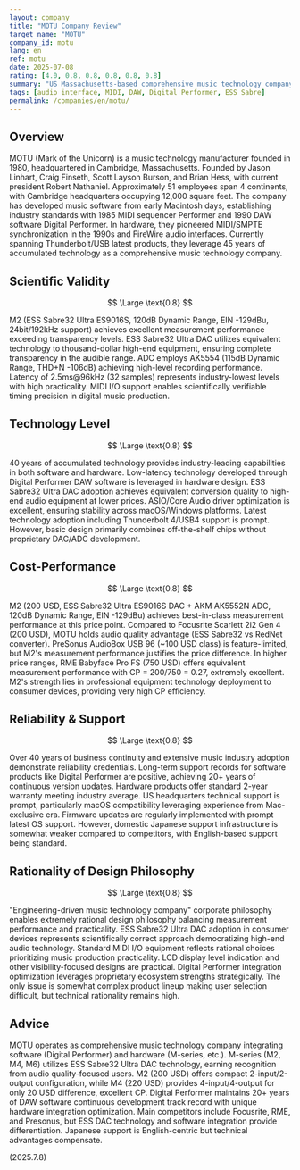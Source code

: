 ```yaml
---
layout: company
title: "MOTU Company Review"
target_name: "MOTU"
company_id: motu
lang: en
ref: motu
date: 2025-07-08
rating: [4.0, 0.8, 0.8, 0.8, 0.8, 0.8]
summary: "US Massachusetts-based comprehensive music technology company with Digital Performer and ESS DAC technology advantage in software-hardware integration."
tags: [audio interface, MIDI, DAW, Digital Performer, ESS Sabre]
permalink: /companies/en/motu/
---
```


## Overview

MOTU (Mark of the Unicorn) is a music technology manufacturer founded in 1980, headquartered in Cambridge, Massachusetts. Founded by Jason Linhart, Craig Finseth, Scott Layson Burson, and Brian Hess, with current president Robert Nathaniel. Approximately 51 employees span 4 continents, with Cambridge headquarters occupying 12,000 square feet. The company has developed music software from early Macintosh days, establishing industry standards with 1985 MIDI sequencer Performer and 1990 DAW software Digital Performer. In hardware, they pioneered MIDI/SMPTE synchronization in the 1990s and FireWire audio interfaces. Currently spanning Thunderbolt/USB latest products, they leverage 45 years of accumulated technology as a comprehensive music technology company.

## Scientific Validity

$$ \Large \text{0.8} $$

M2 (ESS Sabre32 Ultra ES9016S, 120dB Dynamic Range, EIN -129dBu, 24bit/192kHz support) achieves excellent measurement performance exceeding transparency levels. ESS Sabre32 Ultra DAC utilizes equivalent technology to thousand-dollar high-end equipment, ensuring complete transparency in the audible range. ADC employs AK5554 (115dB Dynamic Range, THD+N -106dB) achieving high-level recording performance. Latency of 2.5ms@96kHz (32 samples) represents industry-lowest levels with high practicality. MIDI I/O support enables scientifically verifiable timing precision in digital music production.

## Technology Level

$$ \Large \text{0.8} $$

40 years of accumulated technology provides industry-leading capabilities in both software and hardware. Low-latency technology developed through Digital Performer DAW software is leveraged in hardware design. ESS Sabre32 Ultra DAC adoption achieves equivalent conversion quality to high-end audio equipment at lower prices. ASIO/Core Audio driver optimization is excellent, ensuring stability across macOS/Windows platforms. Latest technology adoption including Thunderbolt 4/USB4 support is prompt. However, basic design primarily combines off-the-shelf chips without proprietary DAC/ADC development.

## Cost-Performance

$$ \Large \text{0.8} $$

M2 (200 USD, ESS Sabre32 Ultra ES9016S DAC + AKM AK5552N ADC, 120dB Dynamic Range, EIN -129dBu) achieves best-in-class measurement performance at this price point. Compared to Focusrite Scarlett 2i2 Gen 4 (200 USD), MOTU holds audio quality advantage (ESS Sabre32 vs RedNet converter). PreSonus AudioBox USB 96 (~100 USD class) is feature-limited, but M2's measurement performance justifies the price difference. In higher price ranges, RME Babyface Pro FS (750 USD) offers equivalent measurement performance with CP = 200/750 = 0.27, extremely excellent. M2's strength lies in professional equipment technology deployment to consumer devices, providing very high CP efficiency.

## Reliability & Support

$$ \Large \text{0.8} $$

Over 40 years of business continuity and extensive music industry adoption demonstrate reliability credentials. Long-term support records for software products like Digital Performer are positive, achieving 20+ years of continuous version updates. Hardware products offer standard 2-year warranty meeting industry average. US headquarters technical support is prompt, particularly macOS compatibility leveraging experience from Mac-exclusive era. Firmware updates are regularly implemented with prompt latest OS support. However, domestic Japanese support infrastructure is somewhat weaker compared to competitors, with English-based support being standard.

## Rationality of Design Philosophy

$$ \Large \text{0.8} $$

"Engineering-driven music technology company" corporate philosophy enables extremely rational design philosophy balancing measurement performance and practicality. ESS Sabre32 Ultra DAC adoption in consumer devices represents scientifically correct approach democratizing high-end audio technology. Standard MIDI I/O equipment reflects rational choices prioritizing music production practicality. LCD display level indication and other visibility-focused designs are practical. Digital Performer integration optimization leverages proprietary ecosystem strengths strategically. The only issue is somewhat complex product lineup making user selection difficult, but technical rationality remains high.

## Advice

MOTU operates as comprehensive music technology company integrating software (Digital Performer) and hardware (M-series, etc.). M-series (M2, M4, M6) utilizes ESS Sabre32 Ultra DAC technology, earning recognition from audio quality-focused users. M2 (200 USD) offers compact 2-input/2-output configuration, while M4 (220 USD) provides 4-input/4-output for only 20 USD difference, excellent CP. Digital Performer maintains 20+ years of DAW software continuous development track record with unique hardware integration optimization. Main competitors include Focusrite, RME, and Presonus, but ESS DAC technology and software integration provide differentiation. Japanese support is English-centric but technical advantages compensate.

(2025.7.8)